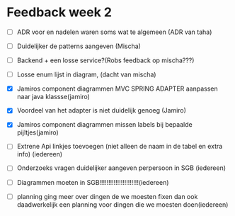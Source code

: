 # Feedback week 2 
- [ ] ADR voor en nadelen waren soms wat te algemeen (ADR van taha)
- [ ] Duidelijker de patterns aangeven (Mischa)
- [ ] Backend + een losse service?(Robs feedback op mischa???)
- [ ] Losse enum lijst in diagram, (dacht van mischa)
- [x] Jamiros component diagrammen MVC SPRING ADAPTER aanpassen naar java klassse(jamiro)
- [x] Voordeel van het adapter is niet duidelijk genoeg (Jamiro)
- [x] Jamiros component diagrammen missen labels bij bepaalde pijltjes(jamiro)
- [ ] Extrene Api linkjes toevoegen (niet alleen de naam in de tabel en extra info) (iedereen)
- [ ] Onderzoeks vragen duidelijker aangeven perpersoon in SGB (iedereen)
- [ ] Diagrammen moeten in SGB!!!!!!!!!!!!!!!!!!!!!!(iedereen)
- [ ] planning ging meer over dingen de we moesten fixen dan ook daadwerkelijk een planning voor dingen die we moesten doen(iedereen)

